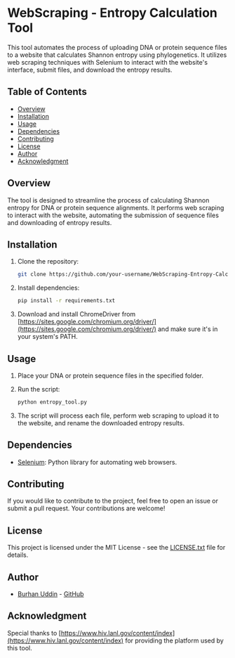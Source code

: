 # WebScraping - Entropy Calculation Tool

This tool automates the process of uploading DNA or protein sequence files to a website that calculates Shannon entropy using phylogenetics. It utilizes web scraping techniques with Selenium to interact with the website's interface, submit files, and download the entropy results.

## Table of Contents

- [Overview](#overview)
- [Installation](#installation)
- [Usage](#usage)
- [Dependencies](#dependencies)
- [Contributing](#contributing)
- [License](#license)
- [Author](#author)
- [Acknowledgment](#acknowledgment)

## Overview

The tool is designed to streamline the process of calculating Shannon entropy for DNA or protein sequence alignments. It performs web scraping to interact with the website, automating the submission of sequence files and downloading of entropy results.

## Installation

1. Clone the repository:

    ```bash
    git clone https://github.com/your-username/WebScraping-Entropy-Calculation-Tool.git
    ```

2. Install dependencies:

    ```bash
    pip install -r requirements.txt
    ```

3. Download and install ChromeDriver from [https://sites.google.com/chromium.org/driver/](https://sites.google.com/chromium.org/driver/) and make sure it's in your system's PATH.

## Usage

1. Place your DNA or protein sequence files in the specified folder.

2. Run the script:

    ```bash
    python entropy_tool.py
    ```

3. The script will process each file, perform web scraping to upload it to the website, and rename the downloaded entropy results.

## Dependencies

- [Selenium](https://pypi.org/project/selenium/): Python library for automating web browsers.

## Contributing

If you would like to contribute to the project, feel free to open an issue or submit a pull request. Your contributions are welcome!

## License

This project is licensed under the MIT License - see the [LICENSE.txt](LICENSE.txt) file for details.

## Author

- [Burhan Uddin](https://www.linkedin.com/in/bhobserver/) - [GitHub](https://github.com/bhobserver/)

## Acknowledgment

Special thanks to [https://www.hiv.lanl.gov/content/index](https://www.hiv.lanl.gov/content/index) for providing the platform used by this tool.
